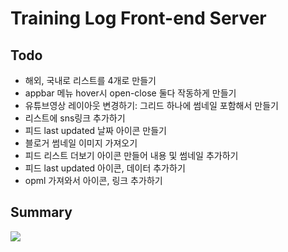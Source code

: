 # Training Log Front-end Server

## Todo

- 해외, 국내로 리스트를 4개로 만들기
- appbar 메뉴 hover시 open-close 둘다 작동하게 만들기
- 유튜브영상 레이아웃 변경하기: 그리드 하나에 썸네일 포함해서 만들기
- 리스트에 sns링크 추가하기
- 피드 last updated 날짜 아이콘 만들기
- 블로거 썸네일 이미지 가져오기
- 피드 리스트 더보기 아이콘 만들어 내용 및 썸네일 추가하기
- 피드 last updated 아이콘, 데이터 추가하기
- opml 가져와서 아이콘, 링크 추가하기

## Summary

![](https://res.cloudinary.com/yangeok/image/upload/v1554888938/11.jpg)
